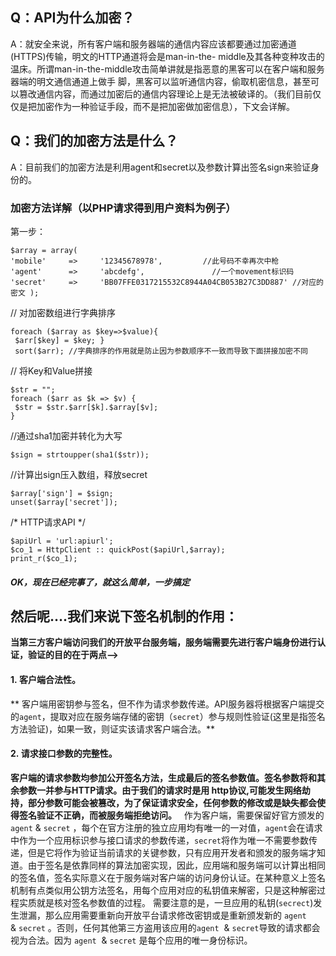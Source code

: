 ## Q：API为什么加密？
 A：就安全来说，所有客户端和服务器端的通信内容应该都要通过加密通道(HTTPS)传输，明文的HTTP通道将会是man-in-the- middle及其各种变种攻击的温床。所谓man-in-the-middle攻击简单讲就是指恶意的黑客可以在客户端和服务器端的明文通信通道上做手 脚，黑客可以监听通信内容，偷取机密信息，甚至可以篡改通信内容，而通过加密后的通信内容理论上是无法被破译的。（我们目前仅仅是把加密作为一种验证手段，而不是把加密做加密信息），下文会详解。 


<!--more-->


## Q：我们的加密方法是什么？
A：目前我们的加密方法是利用agent和secret以及参数计算出签名sign来验证身份的。   

### 加密方法详解（以PHP请求得到用户资料为例子）
 第一步： 

	$array = array(
    'mobile'     =>     '12345678978',         //此号码不幸再次中枪 
	'agent'      =>     'abcdefg',               //一个movement标识码 
	'secret'     =>     'BB07FFE0317215532C8944A04CB053B27C3DD887' //对应的密文 );

// 对加密数组进行字典排序

	foreach ($array as $key=>$value){
	 $arr[$key] = $key; }
	 sort($arr); //字典排序的作用就是防止因为参数顺序不一致而导致下面拼接加密不同

// 将Key和Value拼接

	$str = "";
	foreach ($arr as $k => $v) {
	 $str = $str.$arr[$k].$array[$v];
	}

//通过sha1加密并转化为大写

	$sign = strtoupper(sha1($str));
//计算出sign压入数组，释放secret

	$array['sign'] = $sign;
	unset($array['secret']);
/* HTTP请求API */

	$apiUrl = 'url:apiurl';
	$co_1 = HttpClient :: quickPost($apiUrl,$array);
	print_r($co_1); 

##### OK，现在已经完事了，就这么简单，一步搞定     

## 然后呢….我们来说下签名机制的作用：   

**当第三方客户端访问我们的开放平台服务端，服务端需要先进行客户端身份进行认证，验证的目的在于两点——>**   
#### **1. 客户端合法性。**

** 客户端用密钥参与签名，但不作为请求参数传递。API服务器将根据客户端提交的`agent`，提取对应在服务端存储的密钥（`secret`）参与规则性验证(这里是指签名方法验证)，如果一致，则证实该请求客户端合法。** 
#### **2. 请求接口参数的完整性。**

**客户端的请求参数均参加公开签名方法，生成最后的签名参数值。签名参数将和其余参数一并参与HTTP请求。由于我们的请求时是用 http协议,可能发生网络劫持，部分参数可能会被篡改，为了保证请求安全，任何参数的修改或是缺失都会使得签名验证不正确，而被服务端拒绝访问。**   作为客户端，需要保留好官方颁发的`agent` & `secret` ，每个在官方注册的独立应用均有唯一的一对值，`agent`会在请求中作为一个应用标识参与接口请求的参数传递，`secret`将作为唯一不需要参数传递，但是它将作为验证当前请求的关键参数，只有应用开发者和颁发的服务端才知道。由于签名是依靠同样的算法加密实现，因此，应用端和服务端可以计算出相同的签名值，签名实际意义在于服务端对客户端的访问身份认证。在某种意义上签名机制有点类似用公钥方法签名，用每个应用对应的私钥值来解密，只是这种解密过程实质就是核对签名参数值的过程。 需要注意的是，一旦应用的私钥(`secrect`)发生泄漏，那么应用需要重新向开放平台请求修改密钥或是重新颁发新的 `agent` & `secret` 。否则，任何其他第三方盗用该应用的`agent`  & `secret`导致的请求都会视为合法。因为 `agent`  & `secret` 是每个应用的唯一身份标识。